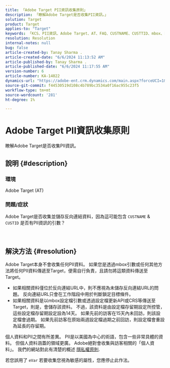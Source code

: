 ```yaml
---
title: 「Adobe Target PII資訊收集原則」
description: 「瞭解Adobe Target是否收集PII資訊。」
solution: Target
product: Target
applies-to: "Target"
keywords: 「KCS、PII資訊、Adobe Target、AT、FAQ、CUSTNAME、CUSTTID、mbox、隱私權原則」
resolution: Resolution
internal-notes: null
bug: false
article-created-by: Tanay Sharma .
article-created-date: "6/6/2024 11:13:52 AM"
article-published-by: Tanay Sharma .
article-published-date: "6/6/2024 11:17:55 AM"
version-number: 6
article-number: KA-14022
dynamics-url: "https://adobe-ent.crm.dynamics.com/main.aspx?forceUCI=1&pagetype=entityrecord&etn=knowledgearticle&id=fab2fcd7-f523-ef11-840b-6045bd0065b6"
source-git-commit: f44530519d108c4b789bc3534a0f16ac955c23f5
workflow-type: tm+mt
source-wordcount: '281'
ht-degree: 1%

---
```


# Adobe Target PII資訊收集原則


瞭解Adobe Target是否收集PII資訊。

## 說明 {#description}


### 環境

Adobe Target (AT)



### 問題/症狀

Adobe Target是否收集並儲存反向連結資料，因為這可能包含 `CUSTNAME` &amp; `CUSTID` 是否有PII資訊的引數？
<br><br> <br>

## 解決方法 {#resolution}




Adobe Target本身不會收集任何PII資料。 如果您是透過mbox引數或任何其他方法將任何PII資料傳遞至Target，便需自行負責，且請勿將這類資料傳送至Target。



- 如果相關資料僅位於反向連結URL中，則不應視為未儲存反向連結URL的問題。 反向連結URL只會在工作階段中用於判斷鎖定目標條件。
- 如果相關資料是以mbox設定檔引數或透過設定檔更新API或CRS等傳送至Target，則是，會儲存該資料。 不過，該資料是由設定檔存留期設定所控管，這些設定檔存留期設定設為14天。 如果先前的訪客在15天內未回訪，則該設定檔會過期。 如果先前訪客在原始兩週設定檔過期之前回訪，則設定檔會重設為延長的存留期。


個人資料和PII之間有所差異。 PII是以美國為中心的術語，包含一些非常具體的資料。 但個人資料涵蓋的領域更廣。 Adobe絕對會收集與訪客相關的「個人資料」。 我們的網站對此有清楚的概述 [隱私權原則](https://www.adobe.com/tw/privacy/marketing-cloud.html).



若您誤用了 `eVar` 若要收集您視為敏感的屬性，您應停止此作法。
